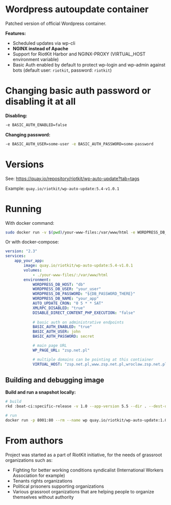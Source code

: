 Wordpress autoupdate container
==============================

Patched version of official Wordpress container.

**Features:**
- Scheduled updates via wp-cli
- **NGINX instead of Apache**
- Support for RiotKit Harbor and NGINX-PROXY (VIRTUAL_HOST environment variable)
- Basic Auth enabled by default to protect wp-login and wp-admin against bots (default user: `riotkit`, password: `riotkit`)

Changing basic auth password or disabling it at all
===================================================

**Disabling:**

```bash
-e BASIC_AUTH_ENABLED=false
```

**Changing password:**

```bash
-e BASIC_AUTH_USER=some-user -e BASIC_AUTH_PASSWORD=some-password
```

Versions
========

See: https://quay.io/repository/riotkit/wp-auto-update?tab=tags

Example: `quay.io/riotkit/wp-auto-update:5.4-v1.0.1`

Running
=======

With docker command:

```bash
sudo docker run -v $(pwd)/your-www-files:/var/www/html -e WORDPRESS_DB_HOST=... -e WORDPRESS_DB_USER=... -e WORDPRESS_DB_PASSWORD=... -e WORDPRESS_DB_NAME=... -p 80:80 quay.io/riotkit/wp-auto-update:5.4-v1.0.1
```

Or with docker-compose:

```yaml
version: "2.3"
services:
    app_your_app:
        image: quay.io/riotkit/wp-auto-update:5.4-v1.0.1
        volumes:
            - ./your-www-files/:/var/www/html
        environment:
            WORDPRESS_DB_HOST: "db"
            WORDPRESS_DB_USER: "your_user"
            WORDPRESS_DB_PASSWORD: "${DB_PASSWORD_THERE}"
            WORDPRESS_DB_NAME: "your_app"
            AUTO_UPDATE_CRON: "0 5 * * SAT"
            XMLRPC_DISABLED: "true"
            DISABLE_DIRECT_CONTENT_PHP_EXECUTION: "false"
          
            # basic auth on administrative endpoints
            BASIC_AUTH_ENABLED: "true"
            BASIC_AUTH_USER: john
            BASIC_AUTH_PASSWORD: secret

            # main page URL
            WP_PAGE_URL: "zsp.net.pl"

            # multiple domains can be pointing at this contiainer
            VIRTUAL_HOST: "zsp.net.pl,www.zsp.net.pl,wroclaw.zsp.net.pl,wwww.wroclaw.zsp.net.pl"

```

Building and debugging image
----------------------------

**Build and run a snapshot locally:**

```bash
# build
rkd :boat-ci:specific-release -v 1.0 --app-version 5.5 --dir . --dest-docker-repo="quay.io/riotkit/wp-auto-update" --docker-build-opts="" --become=root

# run
docker run -p 8001:80 --rm --name wp quay.io/riotkit/wp-auto-update:1.0
```

From authors
============

Project was started as a part of RiotKit initiative, for the needs of grassroot organizations such as:

- Fighting for better working conditions syndicalist (International Workers Association for example)
- Tenants rights organizations
- Political prisoners supporting organizations
- Various grassroot organizations that are helping people to organize themselves without authority

